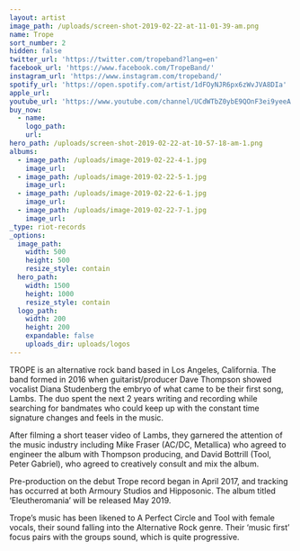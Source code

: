 ```yaml
---
layout: artist
image_path: /uploads/screen-shot-2019-02-22-at-11-01-39-am.png
name: Trope
sort_number: 2
hidden: false
twitter_url: 'https://twitter.com/tropeband?lang=en'
facebook_url: 'https://www.facebook.com/TropeBand/'
instagram_url: 'https://www.instagram.com/tropeband/'
spotify_url: 'https://open.spotify.com/artist/1dFOyNJR6px6zWvJVA8DIa'
apple_url:
youtube_url: 'https://www.youtube.com/channel/UCdWTbZ0ybE9QOnF3ei9yeeA'
buy_now:
  - name:
    logo_path:
    url:
hero_path: /uploads/screen-shot-2019-02-22-at-10-57-18-am-1.png
albums:
  - image_path: /uploads/image-2019-02-22-4-1.jpg
    image_url:
  - image_path: /uploads/image-2019-02-22-5-1.jpg
    image_url:
  - image_path: /uploads/image-2019-02-22-6-1.jpg
    image_url:
  - image_path: /uploads/image-2019-02-22-7-1.jpg
    image_url:
_type: riot-records
_options:
  image_path:
    width: 500
    height: 500
    resize_style: contain
  hero_path:
    width: 1500
    height: 1000
    resize_style: contain
  logo_path:
    width: 200
    height: 200
    expandable: false
    uploads_dir: uploads/logos
---
```


TROPE is an alternative rock band based in Los Angeles, California. The band formed in 2016 when guitarist/producer Dave Thompson showed vocalist Diana Studenberg the embryo of what came to be their first song, Lambs. The duo spent the next 2 years writing and recording while searching for bandmates who could keep up with the constant time signature changes and feels in the music.

After filming a short teaser video of Lambs, they garnered the attention of the music industry including Mike Fraser (AC/DC, Metallica) who agreed to engineer the album with Thompson producing, and David Bottrill (Tool, Peter Gabriel), who agreed to creatively consult and mix the album.

Pre-production on the debut Trope record began in April 2017, and tracking has occurred at both Armoury Studios and Hipposonic. The album titled ‘Eleutheromania’ will be released May 2019.

Trope’s music has been likened to A Perfect Circle and Tool with female vocals, their sound falling into the Alternative Rock genre. Their ‘music first’ focus pairs with the groups sound, which is quite progressive.